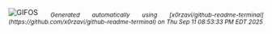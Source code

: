 <div align="justify">
<picture>
    <source media="(prefers-color-scheme: dark)" srcset="https://i.ibb.co/C31xk0BC/output-gif.gif">
    <source media="(prefers-color-scheme: light)" srcset="https://i.ibb.co/C31xk0BC/output-gif.gif">
    <img alt="GIFOS" src="https://i.ibb.co/C31xk0BC/output-gif.gif">
</picture>
<sub><i>Generated automatically using [x0rzavi/github-readme-terminal](https://github.com/x0rzavi/github-readme-terminal) on Thu Sep 11 08:53:33 PM EDT 2025</i></sub>
</div>

<!--  -->